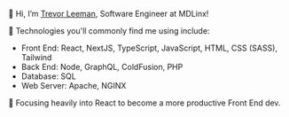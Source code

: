 👋 Hi, I’m [Trevor Leeman](https://www.linkedin.com/in/trevor-leeman/), Software Engineer at MDLinx!

🧰 Technologies you'll commonly find me using include:
- Front End: React, NextJS, TypeScript, JavaScript, HTML, CSS (SASS), Tailwind
- Back End: Node, GraphQL, ColdFusion, PHP
- Database: SQL
- Web Server: Apache, NGINX

🌱 Focusing heavily into React to become a more productive Front End dev.
